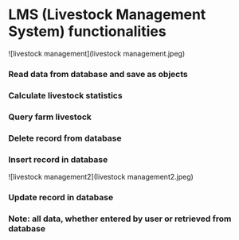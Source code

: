 # LMS (Livestock Management System) functionalities

![livestock management](livestock management.jpeg)

###  Read data from database and save as objects

### Calculate livestock statistics

### Query farm livestock

### Delete record from database

### Insert record in database

![livestock management2](livestock management2.jpeg)

###  Update record in database

###  Note: all data, whether entered by user or retrieved from database
